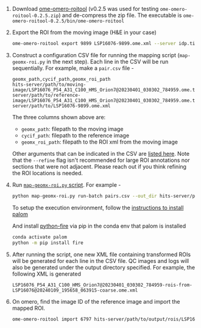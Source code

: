 1. Download
   [ome-omero-roitool](https://github.com/glencoesoftware/ome-omero-roitool/releases/tag/v0.2.5)
   (v0.2.5 was used for testing `ome-omero-roitool-0.2.5.zip`) and de-compress
   the zip file. The executable is
   `ome-omero-roitool-0.2.5/bin/ome-omero-roitool`

1. Export the ROI from the moving image (H&E in your case)

    ```bash
    ome-omero-roitool export 9899 LSP16076-9899.ome.xml --server idp.tissue-atlas.org --key <SESSION-TOKEN>
    ```

1. Construct a configuration CSV file for running the mapping script
   (`map-geomx-roi.py` in the next step). Each line in the CSV will be run
   sequentially. For example, make a `pair.csv` file -

    ```csv
    geomx_path,cycif_path,geomx_roi_path
    hits-server/path/to/moving-image/LSP16076_P54_A31_C100_HMS_Orion7@20230401_030302_784959.ome.tiff,hits-server/path/to/reference-image/LSP16076_P54_A31_C100_HMS_Orion7@20230401_030302_784959.ome.tiff,hits-server/path/to/LSP16076-9899.ome.xml
    ```

    The three columns shown above are:

    - `geomx_path`: filepath to the moving image
    - `cycif_path`: filepath to the reference image
    - `geomx_roi_path`: filepath to the ROI xml from the moving image

    Other arguments that can be indicated in the CSV are [listed
    here](https://github.com/Yu-AnChen/dump/blob/ee637215755786bde0f147c1ca9797aa8d312057/2023-11/map-geomx-roi.py#L401-L416).
    Note that the `--refine` flag isn't recommended for large ROI annotations nor sections that were not adjacent.
    Please reach out if you think refining the ROI locations is needed.

1. Run [`map-geomx-roi.py`
   script](https://github.com/Yu-AnChen/dump/blob/main/2023-11/map-geomx-roi.py).
   For example -

    ```bash
    python map-geomx-roi.py run-batch pairs.csv --out_dir hits-server/path/to/output/rois --refine --num_processes 2
    ```

    To setup the execution environment, follow the [instructions to install
    palom](https://github.com/labsyspharm/palom?tab=readme-ov-file#installation)

    And install [python-fire](https://github.com/google/python-fire) via pip in
    the conda env that palom is installed

    ```bash
    conda activate palom
    python -m pip install fire
    ```

1. After running the script, one new XML file containing transformed ROIs will
   be generated for each line in the CSV file. QC images and logs will also be
   generated under the output directory specified. For example, the following
   XML is generated

    ```text
    LSP16076_P54_A31_C100_HMS_Orion7@20230401_030302_784959-rois-from-LSP16076@20240109_195658_063915-coarse.ome.xml
    ```

1. On omero, find the image ID of the reference image and import the mapped ROI.

    ```bash
    ome-omero-roitool import 6797 hits-server/path/to/output/rois/LSP16076_P54_A31_C100_HMS_Orion7@20230401_030302_784959-rois-from-LSP16076@20240109_195658_063915-coarse.ome.xml --server idp.tissue-atlas.org --key <SESSION-TOKEN>
    ```
